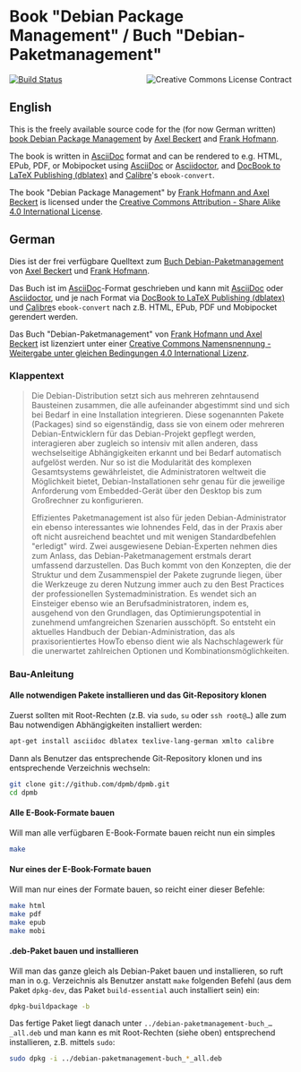 # Book "Debian Package Management" / Buch "Debian-Paketmanagement"

<a rel="license" href="http://creativecommons.org/licenses/by-sa/4.0/"><img alt="Creative Commons License Contract" style="border-width:0" src="https://i.creativecommons.org/l/by-sa/4.0/88x31.png" align="right" /></a>
[![Build Status](https://travis-ci.org/dpmb/dpmb.svg?branch=master)](https://travis-ci.org/dpmb/dpmb)

## English

This is the freely available source code for the (for now German written)
[book Debian Package Management](http://www.dpmb.org/) by
[Axel Beckert](http://axel.beckert.ch/) and
[Frank Hofmann](http://www.efho.de/).

The book is written in [AsciiDoc](http://asciidoc.org/) format and can
be rendered to e.g. HTML, EPub, PDF, or Mobipocket using
[AsciiDoc](http://asciidoc.org/) or
[Asciidoctor](http://asciidoctor.org/), and
[DocBook to LaTeX Publishing (dblatex)](http://dblatex.sourceforge.net/)
and [Calibre](http://calibre-ebook.com/)'s `ebook-convert`.

<span xmlns:dct="http://purl.org/dc/terms/" href="http://purl.org/dc/dcmitype/Text" property="dct:title" rel="dct:type">The book "Debian Package Management"</span> by <a xmlns:cc="http://creativecommons.org/ns#" href="http://www.dpmb.org/" property="cc:attributionName" rel="cc:attributionURL">Frank Hofmann and Axel Beckert</a> is licensed under the <a rel="license" href="http://creativecommons.org/licenses/by-sa/4.0/">Creative Commons Attribution - Share Alike 4.0 International License</a>.

## German

Dies ist der frei verfügbare Quelltext zum
[Buch Debian-Paketmanagement](http://www.dpmb.org/) von
[Axel Beckert](http://axel.beckert.ch/) und
[Frank Hofmann](http://www.efho.de/).

Das Buch ist im [AsciiDoc](http://asciidoc.org/)-Format geschrieben
und kann mit [AsciiDoc](http://asciidoc.org/) oder
[Asciidoctor](http://asciidoctor.org/), und je nach Format via
[DocBook to LaTeX Publishing (dblatex)](http://dblatex.sourceforge.net/)
und [Calibre](http://calibre-ebook.com/)s `ebook-convert` nach
z.B. HTML, EPub, PDF und Mobipocket gerendert werden.

<span xmlns:dct="http://purl.org/dc/terms/" href="http://purl.org/dc/dcmitype/Text" property="dct:title" rel="dct:type">Das Buch "Debian-Paketmanagement"</span> von <a xmlns:cc="http://creativecommons.org/ns#" href="http://www.debian-paketmanagement.de/" property="cc:attributionName" rel="cc:attributionURL">Frank Hofmann und Axel Beckert</a> ist lizenziert unter einer <a rel="license" href="http://creativecommons.org/licenses/by-sa/4.0/">Creative Commons Namensnennung - Weitergabe unter gleichen Bedingungen 4.0 International Lizenz</a>.

### Klappentext

> Die Debian-Distribution setzt sich aus mehreren zehntausend Bausteinen
> zusammen, die alle aufeinander abgestimmt sind und sich bei Bedarf in
> eine Installation integrieren. Diese sogenannten Pakete (Packages)
> sind so eigenständig, dass sie von einem oder mehreren
> Debian-Entwicklern für das Debian-Projekt gepflegt werden,
> interagieren aber zugleich so intensiv mit allen anderen, dass
> wechselseitige Abhängigkeiten erkannt und bei Bedarf automatisch
> aufgelöst werden. Nur so ist die Modularität des komplexen
> Gesamtsystems gewährleistet, die Administratoren weltweit die
> Möglichkeit bietet, Debian-Installationen sehr genau für die jeweilige
> Anforderung vom Embedded-Gerät über den Desktop bis zum Großrechner zu
> konfigurieren.
>
> Effizientes Paketmanagement ist also für jeden Debian-Administrator
> ein ebenso interessantes wie lohnendes Feld, das in der Praxis aber
> oft nicht ausreichend beachtet und mit wenigen Standardbefehlen
> "erledigt" wird. Zwei ausgewiesene Debian-Experten nehmen dies zum
> Anlass, das Debian-Paketmanagement erstmals derart umfassend
> darzustellen. Das Buch kommt von den Konzepten, die der Struktur und
> dem Zusammenspiel der Pakete zugrunde liegen, über die Werkzeuge zu
> deren Nutzung immer auch zu den Best Practices der professionellen
> Systemadministration. Es wendet sich an Einsteiger ebenso wie an
> Berufsadministratoren, indem es, ausgehend von den Grundlagen, das
> Optimierungspotential in zunehmend umfangreichen Szenarien
> ausschöpft. So entsteht ein aktuelles Handbuch der
> Debian-Administration, das als praxisorientiertes HowTo ebenso dient
> wie als Nachschlagewerk für die unerwartet zahlreichen Optionen und
> Kombinationsmöglichkeiten.

### Bau-Anleitung

#### Alle notwendigen Pakete installieren und das Git-Repository klonen

Zuerst sollten mit Root-Rechten (z.B. via `sudo`, `su` oder `ssh
root@…`) alle zum Bau notwendigen Abhängigkeiten installiert werden:

```sh
apt-get install asciidoc dblatex texlive-lang-german xmlto calibre
```

Dann als Benutzer das entsprechende Git-Repository klonen und ins
entsprechende Verzeichnis wechseln:

```sh
git clone git://github.com/dpmb/dpmb.git
cd dpmb
```

#### Alle E-Book-Formate bauen

Will man alle verfügbaren E-Book-Formate bauen reicht nun ein simples

```sh
make
```

#### Nur eines der E-Book-Formate bauen

Will man nur eines der Formate bauen, so reicht einer dieser Befehle:

```sh
make html
make pdf
make epub
make mobi
```

#### .deb-Paket bauen und installieren

Will man das ganze gleich als Debian-Paket bauen und installieren, so
ruft man in o.g. Verzeichnis als Benutzer anstatt `make` folgenden
Befehl (aus dem Paket `dpkg-dev`, das Paket `build-essential` auch
installiert sein) ein:

```sh
dpkg-buildpackage -b
```

Das fertige Paket liegt danach unter
`../debian-paketmanagement-buch_…_all.deb` und man kann es mit
Root-Rechten (siehe oben) entsprechend installieren, z.B. mittels
`sudo`:

```sh
sudo dpkg -i ../debian-paketmanagement-buch_*_all.deb
```
